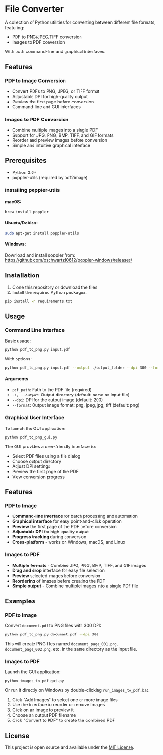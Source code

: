 # File Converter

A collection of Python utilities for converting between different file formats, featuring:
- PDF to PNG/JPEG/TIFF conversion
- Images to PDF conversion

With both command-line and graphical interfaces.

## Features

### PDF to Image Conversion
- Convert PDFs to PNG, JPEG, or TIFF format
- Adjustable DPI for high-quality output
- Preview the first page before conversion
- Command-line and GUI interfaces

### Images to PDF Conversion
- Combine multiple images into a single PDF
- Support for JPG, PNG, BMP, TIFF, and GIF formats
- Reorder and preview images before conversion
- Simple and intuitive graphical interface

## Prerequisites

- Python 3.6+
- poppler-utils (required by pdf2image)

### Installing poppler-utils

#### macOS:
```bash
brew install poppler
```

#### Ubuntu/Debian:
```bash
sudo apt-get install poppler-utils
```

#### Windows:
Download and install poppler from: https://github.com/oschwartz10612/poppler-windows/releases/

## Installation

1. Clone this repository or download the files
2. Install the required Python packages:

```bash
pip install -r requirements.txt
```

## Usage

### Command Line Interface

Basic usage:
```bash
python pdf_to_png.py input.pdf
```

With options:
```bash
python pdf_to_png.py input.pdf --output ./output_folder --dpi 300 --format jpeg
```

#### Arguments

- `pdf_path`: Path to the PDF file (required)
- `-o, --output`: Output directory (default: same as input file)
- `--dpi`: DPI for the output image (default: 200)
- `--format`: Output image format: png, jpeg, jpg, tiff (default: png)

### Graphical User Interface

To launch the GUI application:

```bash
python pdf_to_png_gui.py
```

The GUI provides a user-friendly interface to:
- Select PDF files using a file dialog
- Choose output directory
- Adjust DPI settings
- Preview the first page of the PDF
- View conversion progress

## Features

### PDF to Image
- **Command-line interface** for batch processing and automation
- **Graphical interface** for easy point-and-click operation
- **Preview** the first page of the PDF before conversion
- **Adjustable DPI** for high-quality output
- **Progress tracking** during conversion
- **Cross-platform** - works on Windows, macOS, and Linux

### Images to PDF
- **Multiple formats** - Combine JPG, PNG, BMP, TIFF, and GIF images
- **Drag and drop** interface for easy file selection
- **Preview** selected images before conversion
- **Reordering** of images before creating the PDF
- **Simple output** - Combine multiple images into a single PDF file

## Examples

### PDF to Image
Convert `document.pdf` to PNG files with 300 DPI:
```bash
python pdf_to_png.py document.pdf --dpi 300
```

This will create PNG files named `document_page_001.png`, `document_page_002.png`, etc. in the same directory as the input file.

### Images to PDF
Launch the GUI application:
```bash
python images_to_pdf_gui.py
```

Or run it directly on Windows by double-clicking `run_images_to_pdf.bat`.

1. Click "Add Images" to select one or more image files
2. Use the interface to reorder or remove images
3. Click on an image to preview it
4. Choose an output PDF filename
5. Click "Convert to PDF" to create the combined PDF

## License

This project is open source and available under the [MIT License](LICENSE).
